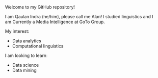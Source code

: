 Welcome to my GitHub repository!

I am Qaulan Indra (he/him), please call me Alan! I studied linguistics and I am Currently a Media Intelligence at GoTo Group.

My interest:
- Data analytics
- Computational linguistics

I am looking to learn:
- Data science
- Data mining
<!---
alanindra/alanindra is a ✨ special ✨ repository because its `README.md` (this file) appears on your GitHub profile.
You can click the Preview link to take a look at your changes.
--->
